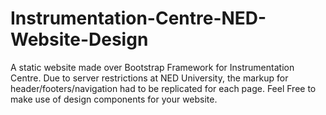 # Instrumentation-Centre-NED-Website-Design
A static website made over Bootstrap Framework for Instrumentation Centre. Due to server restrictions at NED University, the markup for header/footers/navigation had to be replicated for each page. Feel Free to make use of design components for your website.
